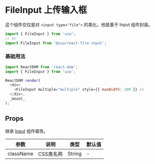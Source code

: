 FileInput 上传输入框
===

这个组件仅仅是对 `<input type="file">` 的美化，他是基于 Input 组件封装。

```jsx
import { FileInput } from 'uiw';
// or
import FileInput from '@uiw/react-file-input';
```

### 基础用法

<!--DemoStart,bgWhite,codePen,codeSandbox-->
```js
import ReactDOM from 'react-dom';
import { FileInput } from 'uiw';

ReactDOM.render(
  <div>
    <FileInput multiple="multiple" style={{ maxWidth: 200 }} />
  </div>,
  _mount_
);
```
<!--End-->

## Props

继承 [Input](#/components/input) 组件属性。

| 参数 | 说明 | 类型 | 默认值 |
|--------- |-------- |--------- |-------- |
| className | CSS类名称 | String | - |

